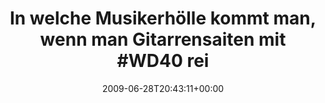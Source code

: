 ---
retweeted: false
source: <a href="http://twitter.com" rel="nofollow">Twitter Web Client</a>
entities:
  hashtags:
  - text: WD40
    indices:
    - '62'
    - '67'
  symbols: []
  user_mentions: []
  urls: []
display_text_range:
- '0'
- '76'
favorite_count: '0'
id_str: '2376196720'
truncated: false
retweet_count: '0'
id: '2376196720'
created_at: Sun Jun 28 20:43:11 +0000 2009
favorited: false
full_text: 'In welche Musikerhölle kommt man, wenn man Gitarrensaiten mit #WD40 reinigt?'
lang: de
tags:
- WD40
- pesos/twitter
date: '2009-06-28T20:43:11+00:00'
src: https://twitter.com/bascht/status/2376196720
original_url: https://twitter.com/bascht/status/2376196720
type: twitter_tweet
text: 'In welche Musikerhölle kommt man, wenn man Gitarrensaiten mit #WD40 reinigt?'
title: 'In welche Musikerhölle kommt man, wenn man Gitarrensaiten mit #WD40 rei'

---